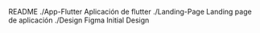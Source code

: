 README
./App-Flutter 
Aplicación de flutter
./Landing-Page 
Landing page de aplicación
./Design
Figma Initial Design